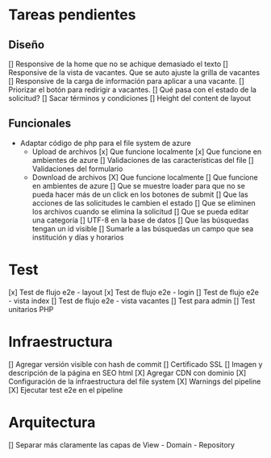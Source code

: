 # Tareas pendientes

## Diseño

[] Responsive de la home que no se achique demasiado el texto
[] Responsive de la vista de vacantes. Que se auto ajuste la grilla de vacantes
[] Responsive de la carga de información para aplicar a una vacante.
[] Priorizar el botón para redirigir a vacantes.
[] Qué pasa con el estado de la solicitud?
[] Sacar términos y condiciones
[] Height del content de layout

## Funcionales

+ Adaptar código de php para el file system de azure
  - Upload de archivos
    [x] Que funcione localmente
    [x] Que funcione en ambientes de azure
    [] Validaciones de las características del file
    [] Validaciones del formulario
  - Download de archivos
    [X] Que funcione localmente
    [] Que funcione en ambientes de azure
    [] Que se muestre loader para que no se pueda hacer más de un click en los botones de submit
[] Que las acciones de las solicitudes le cambien el estado
[] Que se eliminen los archivos cuando se elimina la solicitud
[] Que se pueda editar una categoría
[] UTF-8 en la base de datos
[] Que las búsquedas tengan un id visible
[] Sumarle a las búsquedas un campo que sea institución y días y horarios

# Test

[x] Test de flujo e2e - layout
[x] Test de flujo e2e - login
[] Test de flujo e2e - vista index
[] Test de flujo e2e - vista vacantes
[] Test para admin
[] Test unitarios PHP

# Infraestructura

[] Agregar versión visible con hash de commit
[] Certificado SSL
[] Imagen y descripción de la página en SEO html
[X] Agregar CDN con dominio
[X] Configuración de la infraestructura del file system
[X] Warnings del pipeline
[X] Ejecutar test e2e en el pipeline

# Arquitectura

[] Separar más claramente las capas de View - Domain - Repository